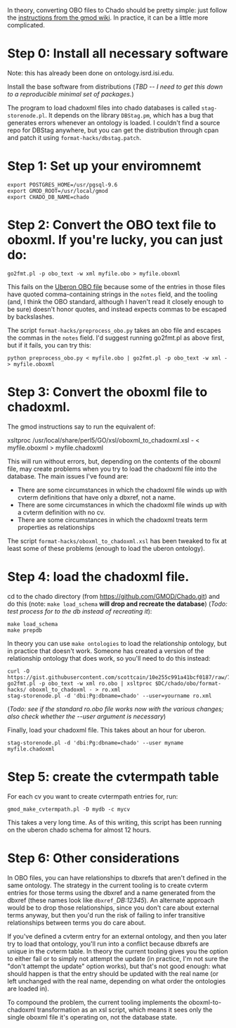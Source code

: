 In theory, converting OBO files to Chado should be pretty simple: just follow the [instructions from the gmod wiki](http://gmod.org/wiki/Load_a_custom_ontology_in_Chado). In practice, it can be a little more complicated.

# Step 0: Install all necessary software
Note: this has already been done on ontology.isrd.isi.edu.

Install the base software from distributions (_TBD -- I need to get this down to a reproducible minimal set of packages._)

The program to load chadoxml files into chado databases is called `stag-storenode.pl`. It depends on the library `DBStag.pm`, which has a bug that generates errors whenever an ontology is loaded. I couldn't find a source repo for DBStag anywhere, but you can get the distribution through cpan and patch it using `format-hacks/dbstag.patch`.

# Step 1: Set up your enviromnemt
```
export POSTGRES_HOME=/usr/pgsql-9.6
export GMOD_ROOT=/usr/local/gmod
export CHADO_DB_NAME=chado
```

# Step 2: Convert the OBO text file to oboxml. If you're lucky, you can just do:
```
go2fmt.pl -p obo_text -w xml myfile.obo > myfile.oboxml
```
This fails on the [Uberon OBO file](http://ontologies.berkeleybop.org/uberon/ext.obo) because some of the entries in those files have quoted comma-containing strings in the `notes` field, and the tooling (and, I think the OBO standard, although I haven't read it closely enough to be sure) doesn't honor quotes, and instead expects commas to be escaped by backslashes.

The script `format-hacks/preprocess_obo.py` takes an obo file and escapes the commas in the `notes` field. I'd suggest running go2fmt.pl as above first, but if it fails, you can try this:
```
python preprocess_obo.py < myfile.obo | go2fmt.pl -p obo_text -w xml - > myfile.oboxml
```
# Step 3: Convert the oboxml file to chadoxml.

The gmod instructions say to run the equivalent of:

xsltproc /usr/local/share/perl5/GO/xsl/oboxml_to_chadoxml.xsl - < myfile.oboxml > myfile.chadoxml

This will run without errors, but, depending on the contents of the oboxml file, may create problems when you try to load the chadoxml file into the database. The main issues I've found are:

* There are some circumstances in which the chadoxml file winds up with cvterm definitions that have only a dbxref, not a name.
* There are some circumstances in which the chadoxml file winds up with a cvterm definition with no cv.
* There are some circumstances in which the chadoxml treats term properties as relationships

The script `format-hacks/oboxml_to_chadoxml.xsl` has been tweaked to fix at least some of these problems (enough to load the uberon ontology).

# Step 4: load the chadoxml file.


cd to the chado directory (from https://github.com/GMOD/Chado.git) and do this (note: `make load_schema` **will drop and recreate the database**) (*Todo: test process for to the db instead of recreating it*):

```
make load_schema
make prepdb
```

In theory you can use `make ontologies` to load the relationship ontology, but in practice that doesn't work. Someone has created a version of the relationship ontology that does work, so you'll need to do this instead:
```
curl -O https://gist.githubusercontent.com/scottcain/10e255c991a41bcf0187/raw/7faba8c6f26766f5a686eb681f5cb2f48e49b78a/ro.obo
go2fmt.pl -p obo_text -w xml ro.obo | xsltproc $DC/chado/obo/format-hacks/ oboxml_to_chadoxml - > ro.xml
stag-storenode.pl -d 'dbi:Pg:dbname=chado' --user=yourname ro.xml
```
(*Todo: see if the standard ro.obo file works now with the various changes; also check whether the --user argument is necessary*)

Finally, load your chadoxml file. This takes about an hour for uberon.

```
stag-storenode.pl -d 'dbi:Pg:dbname=chado' --user myname myfile.chadoxml
```
# Step 5: create the cvtermpath table
For each cv you want to create cvtermpath entries for, run:
```
gmod_make_cvtermpath.pl -D mydb -c mycv
```
This takes a very long time. As of this writing, this script has been running on the uberon chado schema for almost 12 hours.
# Step 6: Other considerations
In OBO files, you can have relationships to dbxrefs that aren't defined in the same ontology. The strategy in the current tooling is to create cvterm entries for those terms using the dbxref and a name generated from the dbxref (these names look like `dbxref_`*DB:12345*). An alternate approach would be to drop those relationships, since you don't care about external terms anyway, but then you'd run the risk of failing to infer transitive relationships between terms you do care about.

If you've defined a cvterm entry for an external ontology, and then you later try to load that ontology, you'll run into a conflict because dbxrefs are unique in the cvterm table. In theory the current tooling gives you the option to either fail or to simply not attempt the update (in practice, I'm not sure the "don't attempt the update" option works), but that's not good enough: what should happen is that the entry should be updated with the real name (or left unchanged with the real name, depending on what order the ontologies are loaded in).

To compound the problem, the current tooling implements the oboxml-to-chadoxml transformation as an xsl script, which means it sees only the single oboxml file it's operating on, not the database state.




